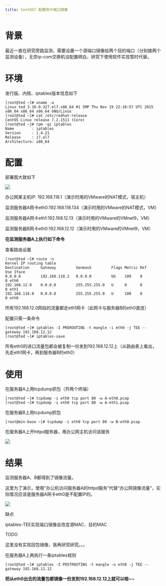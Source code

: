 ```yaml
---
title: CentOS7 配置网卡端口镜像
---
```


# 背景

最近一直在研究旁路监测，需要设置一个源端口镜像给两个目的端口（分别接两个监测设备），无奈ip-com交换机没配置明白，研究下使用软件实现暂时代替。

 

# 环境

发行版、内核、iptables版本信息如下

```
[root@ted ~]# uname -a
Linux ted 3.10.0-327.el7.x86_64 #1 SMP Thu Nov 19 22:10:57 UTC 2015 x86_64 x86_64 x86_64 GNU/Linux
[root@ted ~]# cat /etc/redhat-release 
CentOS Linux release 7.2.1511 (Core) 
[root@ted ~]# rpm -qi iptables
Name        : iptables
Version     : 1.4.21
Release     : 17.el7
Architecture: x86_64
```

 

# 配置

部署图大致如下

![](/images/495966-20161228001347195-532046690.png)

办公网某主机IP: 192.168.118.1（演示时用的VMware的NAT模式，宿主机）

监测服务器A网卡eth0:192.168.118.134（演示时用的VMware的NAT模式，VM）

监测服务器A网卡eth1:192.168.12.13（演示时用的VMware的VMnet9，VM）

监测服务器B网卡eth0:192.168.12.12（演示时用的VMware的VMnet9，VM）

 

 

**在监测服务器A上执行如下命令**

查看路由设置

```
[root@ted ~]# route -n
Kernel IP routing table
Destination     Gateway         Genmask         Flags Metric Ref    Use Iface
0.0.0.0         192.168.118.2   0.0.0.0         UG    100    0        0 eth0
192.168.12.0    0.0.0.0         255.255.255.0   U     0      0        0 eth1
192.168.118.0   0.0.0.0         255.255.255.0   U     100    0        0 eth0
```

所有192.168.12.0网段的流量都走eth1网卡（此网卡与服务器B的eth0直连）

 

配置只需一条命令

```
[root@ted ~]# iptables -I PREROUTING -t mangle -i eth0 -j TEE --gateway 192.168.12.12
[root@ted ~]# iptables-save
```

所有eth0的进口流量包都会被复制一份发到192.168.12.12上（从路由表上看出，先走eth1网卡，再到服务器B的eth0）

 

# 使用

在服务器A上用tcpdump抓包（开两个终端）

```
[root@ted ~]# tcpdump -i eth0 tcp port 80 -w A-eth0.pcap
[root@ted ~]# tcpdump -i eth0 tcp port 80 -w A-eth1.pcap
```

 

在服务器B上用tcpdump抓包

```
[root@min-base ~]# tcpdump -i eth0 tcp port 80 -w B-eth0.pcap
```

 

 在服务器A上开httpd服务器，用办公网主机访问该服务

![](/images/495966-20161228002703398-1948062865.png)

 

# 结果

监测服务器A、B都得到了镜像流量。

这里为了演示，使用“办公机访问服务器A的httpd服务”代替“办公网镜像流量”，实际情况应该是服务器A网卡eth0是不配置IP的。

![](/images/495966-20161228004526867-1564865189.png)

 

 

缺点

iptables-TEE实现端口镜像会改变源MAC、目的MAC

TODO

这里没有实现回包镜像，我再研究研究。。。

在服务器A上再执行一条iptables规则

```
[root@ted ~]# iptables -I POSTROUTING -t mangle -o eth0 -j TEE --gateway 192.168.12.12
```

**把从eth0出去的流量包都镜像一份发到192.168.12.12上就可以啦~~**